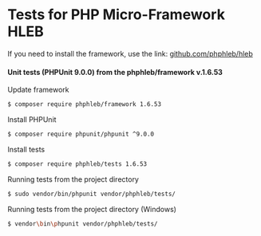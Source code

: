 Tests for PHP Micro-Framework HLEB
=====================

 If you need to install the framework, use the link: [github.com/phphleb/hleb](https://github.com/phphleb/hleb) 
 
 
 #### Unit tests (PHPUnit 9.0.0) from the phphleb/framework v.1.6.53

Update framework

```bash
$ composer require phphleb/framework 1.6.53
```

Install PHPUnit

```bash
$ composer require phpunit/phpunit ^9.0.0
```

Install tests

```bash
$ composer require phphleb/tests 1.6.53
```

Running tests from the project directory

```bash
$ sudo vendor/bin/phpunit vendor/phphleb/tests/
```

Running tests from the project directory (Windows)

```bash
$ vendor\bin\phpunit vendor/phphleb/tests/
```
